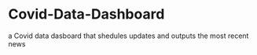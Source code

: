 # Covid-Data-Dashboard
a Covid data dasboard that shedules updates and outputs the most recent news
